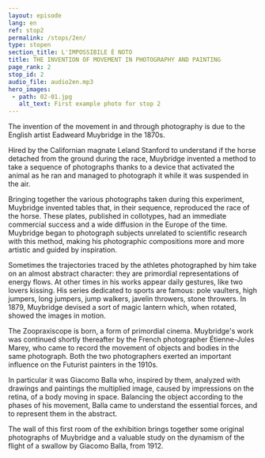 ```yaml
---
layout: episode
lang: en
ref: stop2
permalink: /stops/2en/
type: stopen
section_title: L'IMPOSSIBILE È NOTO
title: THE INVENTION OF MOVEMENT IN PHOTOGRAPHY AND PAINTING
page_rank: 2
stop_id: 2
audio_file: audio2en.mp3
hero_images:
 - path: 02-01.jpg
   alt_text: First example photo for stop 2
---
```


The invention of the movement in and through photography is due to the English artist Eadweard Muybridge in the 1870s.

Hired by the Californian magnate Leland Stanford to understand if the horse detached from the ground during the race, Muybridge invented a method to take a sequence of photographs thanks to a device that activated the animal as he ran and managed to photograph it while it was suspended in the air.

Bringing together the various photographs taken during this experiment, Muybridge invented tables that, in their sequence, reproduced the race of the horse. These plates, published in collotypes, had an immediate commercial success and a wide diffusion in the Europe of the time. Muybridge began to photograph subjects unrelated to scientific research with this method, making his photographic compositions more and more artistic and guided by inspiration.

Sometimes the trajectories traced by the athletes photographed by him take on an almost abstract character: they are primordial representations of energy flows. At other times in his works appear daily gestures, like two lovers kissing. His series dedicated to sports are famous: pole vaulters, high jumpers, long jumpers, jump walkers, javelin throwers, stone throwers. In 1879, Muybridge devised a sort of magic lantern which, when rotated, showed the images in motion.

The Zoopraxiscope is born, a form of primordial cinema. Muybridge's work was continued shortly thereafter by the French photographer Étienne-Jules Marey, who came to record the movement of objects and bodies in the same photograph. Both the two photographers exerted an important influence on the Futurist painters in the 1910s.

In particular it was Giacomo Balla who, inspired by them, analyzed with drawings and paintings the multiplied image, caused by impressions on the retina, of a body moving in space. Balancing the object according to the phases of his movement, Balla came to understand the essential forces, and to represent them in the abstract.

The wall of this first room of the exhibition brings together some original photographs of Muybridge and a valuable study on the dynamism of the flight of a swallow by Giacomo Balla, from 1912. 
